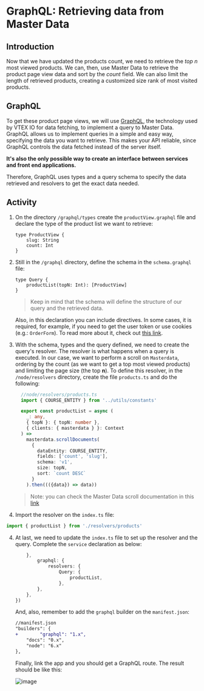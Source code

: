# GraphQL: Retrieving data from Master Data

## Introduction

Now that we have updated the products count, we need to retrieve the _top n_ most viewed products. We can, then, use Master Data to retrieve the product page view data and sort by the _count_ field. We can also limit the length of retrieved products, creating a customized size rank of most visited products.

## GraphQL

To get these product page views, we will use [GraphQL](https://graphql.org/), the technology used by VTEX IO for data fetching, to implement a query to Master Data. GraphQL allows us to implement queries in a simple and easy way, specifying the data you want to retrieve. This makes your API reliable, since GraphQL controls the data fetched instead of the server itself.

**It's also the only possible way to create an interface between services and front end applications.**

Therefore, GraphQL uses types and a query schema to specify the data retrieved and resolvers to get the exact data needed.

## Activity

1. On the directory `/graphql/types` create the `productView.graphql` file and declare the type of the product list we want to retrieve:

   ```
   type ProductView {
       slug: String
       count: Int
   }
   ```

2. Still in the `/graphql` directory, define the schema in the `schema.graphql` file:

   ```
   type Query {
       productList(topN: Int): [ProductView]
   }
   ```

   > Keep in mind that the schema will define the structure of our query and the retrieved data.
  
    Also, in this declaration you can include directives. In some cases, it is required, for example, if you need to get the user token or use cookies (e.g.: `OrderForm`). To read more about it, check out [this link](https://github.com/vtex-apps/graphql-example).

3. With the schema, types and the query defined, we need to create the query's resolver. The resolver is what happens when a query is executed. In our case, we want to perform a scroll on `Masterdata`, ordering by the count (as we want to get a top most viewed products) and limiting the page size (the top **n**). To define this resolver, in the `/node/resolvers` directory, create the file `products.ts` and do the following:

    ```ts
      //node/resolvers/products.ts
      import { COURSE_ENTITY } from '../utils/constants'

      export const productList = async (
        _: any,
        { topN }: { topN: number },
        { clients: { masterdata } }: Context
      ) =>
        masterdata.scrollDocuments(
          {
            dataEntity: COURSE_ENTITY,
            fields: ['count', 'slug'],
            schema: 'v1',
            size: topN,
            sort: `count DESC`
          }
        ).then((({data}) => data))
    ```

   > Note: you can check the Master Data scroll documentation in this [link](https://help.vtex.com/tutorial/querying-the-master-data-via-scroll-path--tutorials_4631)

4. Import the resolver on the `index.ts` file:

```ts
import { productList } from './resolvers/products'
```

4. At last, we need to update the `index.ts` file to set up the resolver and the query. Complete the `service` declaration as below:

    ```ts
        },
            graphql: {
                resolvers: {
                    Query: {
                        productList,
                    },
            },
        },
    })
    ```

    And, also, remember to add the `graphql` builder on the `manifest.json`:

    ```diff
    //manifest.json
    "builders": {
    +        "graphql": "1.x",
        "docs": "0.x",
        "node": "6.x"
    },
    ```

    Finally, link the app and you should get a GraphQL route. The result should be like this:

    ![image](https://user-images.githubusercontent.com/43679629/82947940-3c4faa80-9f77-11ea-8bfa-138d11cdec1f.png)
